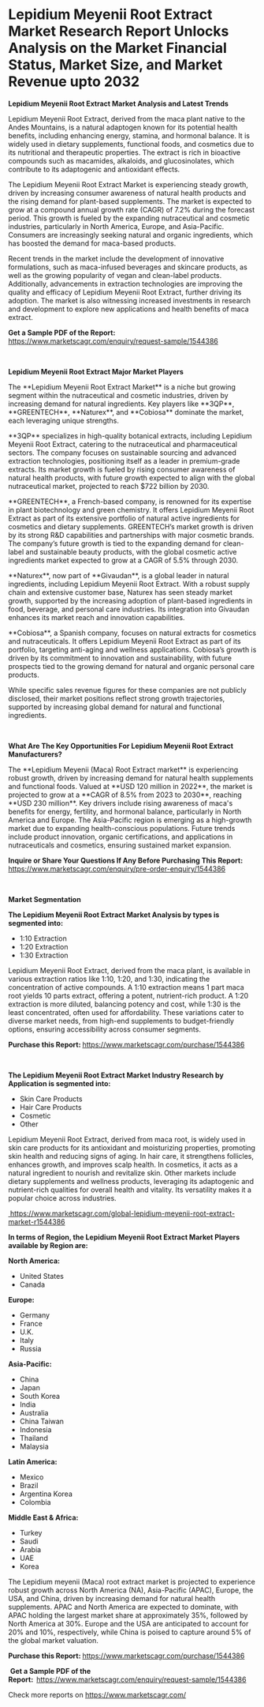<p><h1>Lepidium Meyenii Root Extract Market Research Report Unlocks Analysis on the Market Financial Status, Market Size, and Market Revenue upto 2032</h1></p><p><strong>Lepidium Meyenii Root Extract Market Analysis and Latest Trends</strong></p>
<p><p>Lepidium Meyenii Root Extract, derived from the maca plant native to the Andes Mountains, is a natural adaptogen known for its potential health benefits, including enhancing energy, stamina, and hormonal balance. It is widely used in dietary supplements, functional foods, and cosmetics due to its nutritional and therapeutic properties. The extract is rich in bioactive compounds such as macamides, alkaloids, and glucosinolates, which contribute to its adaptogenic and antioxidant effects.</p><p>The Lepidium Meyenii Root Extract Market is experiencing steady growth, driven by increasing consumer awareness of natural health products and the rising demand for plant-based supplements. The market is expected to grow at a compound annual growth rate (CAGR) of 7.2% during the forecast period. This growth is fueled by the expanding nutraceutical and cosmetic industries, particularly in North America, Europe, and Asia-Pacific. Consumers are increasingly seeking natural and organic ingredients, which has boosted the demand for maca-based products.</p><p>Recent trends in the market include the development of innovative formulations, such as maca-infused beverages and skincare products, as well as the growing popularity of vegan and clean-label products. Additionally, advancements in extraction technologies are improving the quality and efficacy of Lepidium Meyenii Root Extract, further driving its adoption. The market is also witnessing increased investments in research and development to explore new applications and health benefits of maca extract.</p></p>
<p><strong>Get a Sample PDF of the Report:&nbsp;</strong> <a href="https://www.marketscagr.com/enquiry/request-sample/1544386?utm_campaign=2186&utm_medium=2&utm_source=Github&utm_content=ia&utm_term=26012025&utm_id=lepidium-meyenii-root-extract">https://www.marketscagr.com/enquiry/request-sample/1544386</a></p>
<p>&nbsp;</p>
<p><strong>Lepidium Meyenii Root Extract Major Market Players</strong></p>
<p><p>The **Lepidium Meyenii Root Extract Market** is a niche but growing segment within the nutraceutical and cosmetic industries, driven by increasing demand for natural ingredients. Key players like **3QP**, **GREENTECH**, **Naturex**, and **Cobiosa** dominate the market, each leveraging unique strengths.</p><p>**3QP** specializes in high-quality botanical extracts, including Lepidium Meyenii Root Extract, catering to the nutraceutical and pharmaceutical sectors. The company focuses on sustainable sourcing and advanced extraction technologies, positioning itself as a leader in premium-grade extracts. Its market growth is fueled by rising consumer awareness of natural health products, with future growth expected to align with the global nutraceutical market, projected to reach $722 billion by 2030.</p><p>**GREENTECH**, a French-based company, is renowned for its expertise in plant biotechnology and green chemistry. It offers Lepidium Meyenii Root Extract as part of its extensive portfolio of natural active ingredients for cosmetics and dietary supplements. GREENTECH’s market growth is driven by its strong R&D capabilities and partnerships with major cosmetic brands. The company’s future growth is tied to the expanding demand for clean-label and sustainable beauty products, with the global cosmetic active ingredients market expected to grow at a CAGR of 5.5% through 2030.</p><p>**Naturex**, now part of **Givaudan**, is a global leader in natural ingredients, including Lepidium Meyenii Root Extract. With a robust supply chain and extensive customer base, Naturex has seen steady market growth, supported by the increasing adoption of plant-based ingredients in food, beverage, and personal care industries. Its integration into Givaudan enhances its market reach and innovation capabilities.</p><p>**Cobiosa**, a Spanish company, focuses on natural extracts for cosmetics and nutraceuticals. It offers Lepidium Meyenii Root Extract as part of its portfolio, targeting anti-aging and wellness applications. Cobiosa’s growth is driven by its commitment to innovation and sustainability, with future prospects tied to the growing demand for natural and organic personal care products.</p><p>While specific sales revenue figures for these companies are not publicly disclosed, their market positions reflect strong growth trajectories, supported by increasing global demand for natural and functional ingredients.</p></p>
<p>&nbsp;</p>
<p><strong>What Are The Key Opportunities For Lepidium Meyenii Root Extract Manufacturers?</strong></p>
<p><p>The **Lepidium Meyenii (Maca) Root Extract market** is experiencing robust growth, driven by increasing demand for natural health supplements and functional foods. Valued at **USD 120 million in 2022**, the market is projected to grow at a **CAGR of 8.5% from 2023 to 2030**, reaching **USD 230 million**. Key drivers include rising awareness of maca's benefits for energy, fertility, and hormonal balance, particularly in North America and Europe. The Asia-Pacific region is emerging as a high-growth market due to expanding health-conscious populations. Future trends include product innovation, organic certifications, and applications in nutraceuticals and cosmetics, ensuring sustained market expansion.</p></p>
<p><strong>Inquire or Share Your Questions If Any Before Purchasing This Report:</strong> <a href="https://www.marketscagr.com/enquiry/pre-order-enquiry/1544386?utm_campaign=2186&utm_medium=2&utm_source=Github&utm_content=ia&utm_term=26012025&utm_id=lepidium-meyenii-root-extract">https://www.marketscagr.com/enquiry/pre-order-enquiry/1544386</a></p>
<p>&nbsp;</p>
<p><strong>Market Segmentation</strong></p>
<p><strong>The Lepidium Meyenii Root Extract Market Analysis by types is segmented into:</strong></p>
<p><ul><li>1:10 Extraction</li><li>1:20 Extraction</li><li>1:30 Extraction</li></ul></p>
<p><p>Lepidium Meyenii Root Extract, derived from the maca plant, is available in various extraction ratios like 1:10, 1:20, and 1:30, indicating the concentration of active compounds. A 1:10 extraction means 1 part maca root yields 10 parts extract, offering a potent, nutrient-rich product. A 1:20 extraction is more diluted, balancing potency and cost, while 1:30 is the least concentrated, often used for affordability. These variations cater to diverse market needs, from high-end supplements to budget-friendly options, ensuring accessibility across consumer segments.</p></p>
<p><strong>Purchase this Report:&nbsp;</strong><a href="https://www.marketscagr.com/purchase/1544386?utm_campaign=2186&utm_medium=2&utm_source=Github&utm_content=ia&utm_term=26012025&utm_id=lepidium-meyenii-root-extract">https://www.marketscagr.com/purchase/1544386</a></p>
<p>&nbsp;</p>
<p><strong>The Lepidium Meyenii Root Extract Market Industry Research by Application is segmented into:</strong></p>
<p><ul><li>Skin Care Products</li><li>Hair Care Products</li><li>Cosmetic</li><li>Other</li></ul></p>
<p><p>Lepidium Meyenii Root Extract, derived from maca root, is widely used in skin care products for its antioxidant and moisturizing properties, promoting skin health and reducing signs of aging. In hair care, it strengthens follicles, enhances growth, and improves scalp health. In cosmetics, it acts as a natural ingredient to nourish and revitalize skin. Other markets include dietary supplements and wellness products, leveraging its adaptogenic and nutrient-rich qualities for overall health and vitality. Its versatility makes it a popular choice across industries.</p></p>
<p><a href="https://www.marketscagr.com/global-lepidium-meyenii-root-extract-market-r1544386?utm_campaign=2186&utm_medium=2&utm_source=Github&utm_content=ia&utm_term=26012025&utm_id=lepidium-meyenii-root-extract">&nbsp;https://www.marketscagr.com/global-lepidium-meyenii-root-extract-market-r1544386</a></p>
<p><strong>In terms of Region, the Lepidium Meyenii Root Extract Market Players available by Region are:</strong></p>
<p>
    <p> <strong> North America: </strong>
        <ul>
            <li>United States</li>
            <li>Canada</li>
        </ul>
        </p> 
    <p> <strong> Europe: </strong>
        <ul>
            <li>Germany</li>
            <li>France</li>
            <li>U.K.</li>
            <li>Italy</li>
            <li>Russia</li>
        </ul>
        </p> 
    <p> <strong> Asia-Pacific: </strong>
        <ul>
            <li>China</li>
            <li>Japan</li>
            <li>South Korea</li>
            <li>India</li>
            <li>Australia</li>
            <li>China Taiwan</li>
            <li>Indonesia</li>
            <li>Thailand</li>
            <li>Malaysia</li>
        </ul>
        </p> 
    <p> <strong> Latin America: </strong>
        <ul>
            <li>Mexico</li>
            <li>Brazil</li>
            <li>Argentina Korea</li>
            <li>Colombia</li>
        </ul>
        </p> 
    <p> <strong> Middle East & Africa: </strong>
        <ul>
            <li>Turkey</li>
            <li>Saudi</li>
            <li>Arabia</li>
            <li>UAE</li>
            <li>Korea</li>
        </ul>
    </p>
    </p>
<p><p>The Lepidium meyenii (Maca) root extract market is projected to experience robust growth across North America (NA), Asia-Pacific (APAC), Europe, the USA, and China, driven by increasing demand for natural health supplements. APAC and North America are expected to dominate, with APAC holding the largest market share at approximately 35%, followed by North America at 30%. Europe and the USA are anticipated to account for 20% and 10%, respectively, while China is poised to capture around 5% of the global market valuation.</p></p>
<p><strong>Purchase this Report: </strong><a href="https://www.marketscagr.com/purchase/1544386?utm_campaign=2186&utm_medium=2&utm_source=Github&utm_content=ia&utm_term=26012025&utm_id=lepidium-meyenii-root-extract">https://www.marketscagr.com/purchase/1544386</a></p>
<p>&nbsp;<strong>Get a Sample PDF of the Report:&nbsp;&nbsp;</strong><a href="https://www.marketscagr.com/enquiry/request-sample/1544386?utm_campaign=2186&utm_medium=2&utm_source=Github&utm_content=ia&utm_term=26012025&utm_id=lepidium-meyenii-root-extract">https://www.marketscagr.com/enquiry/request-sample/1544386</a></p>
<p><strong></strong></p>
<p>Check more reports on <a href="https://www.marketscagr.com/?utm_campaign=2186&utm_medium=2&utm_source=Github&utm_content=ia&utm_term=26012025&utm_id=lepidium-meyenii-root-extract">https://www.marketscagr.com/</a></p>